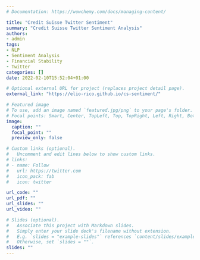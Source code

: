 ```yaml
---
# Documentation: https://wowchemy.com/docs/managing-content/

title: "Credit Suisse Twitter Sentiment"
summary: "Credit Suisse Twitter Sentiment Analysis"
authors: 
- admin
tags: 
- NLP
- Sentiment Analysis
- Financial Stability
- Twitter
categories: []
date: 2022-02-10T15:52:04+01:00

# Optional external URL for project (replaces project detail page).
external_link: "https://elio-rico.github.io/cs-sentiment/"

# Featured image
# To use, add an image named `featured.jpg/png` to your page's folder.
# Focal points: Smart, Center, TopLeft, Top, TopRight, Left, Right, BottomLeft, Bottom, BottomRight.
image:
  caption: ""
  focal_point: ""
  preview_only: false

# Custom links (optional).
#   Uncomment and edit lines below to show custom links.
# links:
# - name: Follow
#   url: https://twitter.com
#   icon_pack: fab
#   icon: twitter

url_code: ""
url_pdf: ""
url_slides: ""
url_video: ""

# Slides (optional).
#   Associate this project with Markdown slides.
#   Simply enter your slide deck's filename without extension.
#   E.g. `slides = "example-slides"` references `content/slides/example-slides.md`.
#   Otherwise, set `slides = ""`.
slides: ""
---
```

